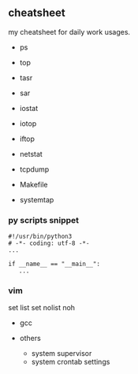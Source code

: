 ## cheatsheet
  my cheatsheet for daily work usages.

- ps

- top

- tasr

- sar

<!--more-->
- iostat

- iotop

- iftop

- netstat

- tcpdump

- Makefile

- systemtap

### py scripts snippet
```
#!/usr/bin/python3
# -*- coding: utf-8 -*-
...

if __name__ == "__main__":
   ...
```

### vim
set list
set nolist
noh


- gcc

- others
  - system supervisor
  - system crontab settings
